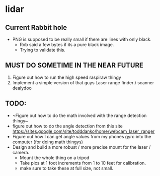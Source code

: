 # lidar


## Current Rabbit hole

- PNG is supposed to be really small if there are lines with only black.
    - Rob said a few bytes if its a pure black image. 
    - Trying to validate this. 


## MUST DO SOMETIME IN THE NEAR FUTURE
1. Figure out how to run the high speed raspiraw thingy
1. Implement a simple version of that guys Laser range finder / scanner dealydoo 


## TODO: 
- ~Figure out how to do the math involved with the range detection thingy~
- figure out how to do the angle detection from this site https://sites.google.com/site/todddanko/home/webcam_laser_ranger 
- Figure out how I can get angle values from my phones gyro into the computer (for doing math thingys)
- Design and build a more robust / more precise mount for the laser / camera. 
    - Mount the whole thing on a tripod
    - Take pics at 1 foot increments from 1 to 10 feet for calibration. 
    - make sure to take these at full size, not small. 